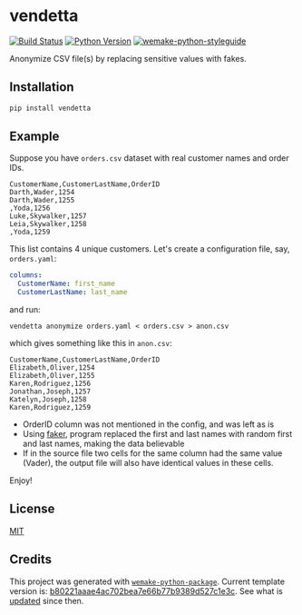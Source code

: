 # vendetta

[![Build Status](https://github.com/anatoly-scherbakov/vendetta/workflows/test/badge.svg?branch=master&event=push)](https://github.com/anatoly-scherbakov/vendetta/actions?query=workflow%3Atest)
[![Python Version](https://img.shields.io/pypi/pyversions/vendetta.svg)](https://pypi.org/project/vendetta/)
[![wemake-python-styleguide](https://img.shields.io/badge/style-wemake-000000.svg)](https://github.com/wemake-services/wemake-python-styleguide)

Anonymize CSV file(s) by replacing sensitive values with fakes.

## Installation

```bash
pip install vendetta
```


## Example


Suppose you have `orders.csv` dataset with real customer names and order IDs.

```csv
CustomerName,CustomerLastName,OrderID
Darth,Wader,1254
Darth,Wader,1255
,Yoda,1256
Luke,Skywalker,1257
Leia,Skywalker,1258
,Yoda,1259
```

This list contains 4 unique customers. Let's create a configuration file, say, `orders.yaml`:

```yaml
columns:
  CustomerName: first_name
  CustomerLastName: last_name
```

and run:

```shell
vendetta anonymize orders.yaml < orders.csv > anon.csv
```

which gives something like this in `anon.csv`:

```csv
CustomerName,CustomerLastName,OrderID
Elizabeth,Oliver,1254
Elizabeth,Oliver,1255
Karen,Rodriguez,1256
Jonathan,Joseph,1257
Katelyn,Joseph,1258
Karen,Rodriguez,1259
```

- OrderID column was not mentioned in the config, and was left as is
- Using [faker](https://faker.readthedocs.io/), program replaced the first and last names with random first and last names, making the data believable
- If in the source file two cells for the same column had the same value (Vader), the output file will also have identical values in these cells.

Enjoy!

## License

[MIT](https://github.com/anatoly-scherbakov/vendetta/blob/master/LICENSE)


## Credits

This project was generated with [`wemake-python-package`](https://github.com/wemake-services/wemake-python-package). Current template version is: [b80221aaae4ac702bea7e66b77b9389d527c1e3c](https://github.com/wemake-services/wemake-python-package/tree/b80221aaae4ac702bea7e66b77b9389d527c1e3c). See what is [updated](https://github.com/wemake-services/wemake-python-package/compare/b80221aaae4ac702bea7e66b77b9389d527c1e3c...master) since then.
